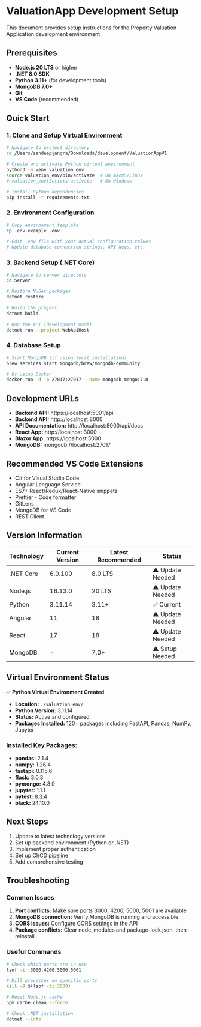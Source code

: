 # ValuationApp Development Setup

This document provides setup instructions for the Property Valuation Application development environment.

## Prerequisites

- **Node.js 20 LTS** or higher
- **.NET 8.0 SDK**
- **Python 3.11+** (for development tools)
- **MongoDB 7.0+**
- **Git**
- **VS Code** (recommended)

## Quick Start

### 1. Clone and Setup Virtual Environment

```bash
# Navigate to project directory
cd /Users/sandeepjangra/Downloads/development/ValuationAppV1

# Create and activate Python virtual environment
python3 -m venv valuation_env
source valuation_env/bin/activate  # On macOS/Linux
# valuation_env\Scripts\activate   # On Windows

# Install Python dependencies
pip install -r requirements.txt
```

### 2. Environment Configuration

```bash
# Copy environment template
cp .env.example .env

# Edit .env file with your actual configuration values
# Update database connection strings, API keys, etc.
```

### 3. Backend Setup (.NET Core)

```bash
# Navigate to server directory
cd Server

# Restore NuGet packages
dotnet restore

# Build the project
dotnet build

# Run the API (development mode)
dotnet run --project WebApiHost
```

### 4. Database Setup

```bash
# Start MongoDB (if using local installation)
brew services start mongodb/brew/mongodb-community

# Or using Docker
docker run -d -p 27017:27017 --name mongodb mongo:7.0
```

## Development URLs

- **Backend API:** https://localhost:5001/api
- **Backend API:** http://localhost:8000
- **API Documentation:** http://localhost:8000/api/docs
- **React App:** http://localhost:3000
- **Blazor App:** https://localhost:5000
- **MongoDB:** mongodb://localhost:27017

## Recommended VS Code Extensions

- C# for Visual Studio Code
- Angular Language Service
- ES7+ React/Redux/React-Native snippets
- Prettier - Code formatter
- GitLens
- MongoDB for VS Code
- REST Client

## Version Information

| Technology | Current Version | Latest Recommended | Status |
|------------|-----------------|-------------------|---------|
| .NET Core | 6.0.100 | 8.0 LTS | ⚠️ Update Needed |
| Node.js | 16.13.0 | 20 LTS | ⚠️ Update Needed |
| Python | 3.11.14 | 3.11+ | ✅ Current |
| Angular | 11 | 18 | ⚠️ Update Needed |
| React | 17 | 18 | ⚠️ Update Needed |
| MongoDB | - | 7.0+ | ⚠️ Setup Needed |

## Virtual Environment Status

✅ **Python Virtual Environment Created**
- **Location:** `./valuation_env/`
- **Python Version:** 3.11.14
- **Status:** Active and configured
- **Packages Installed:** 120+ packages including FastAPI, Pandas, NumPy, Jupyter

### Installed Key Packages:
- **pandas:** 2.1.4
- **numpy:** 1.26.4
- **fastapi:** 0.115.6
- **flask:** 3.0.3
- **pymongo:** 4.8.0
- **jupyter:** 1.1.1
- **pytest:** 8.3.4
- **black:** 24.10.0

## Next Steps

1. Update to latest technology versions
1. Set up backend environment (Python or .NET)
3. Implement proper authentication
4. Set up CI/CD pipeline
5. Add comprehensive testing

## Troubleshooting

### Common Issues

1. **Port conflicts:** Make sure ports 3000, 4200, 5000, 5001 are available
2. **MongoDB connection:** Verify MongoDB is running and accessible
3. **CORS issues:** Configure CORS settings in the API
4. **Package conflicts:** Clear node_modules and package-lock.json, then reinstall

### Useful Commands

```bash
# Check which ports are in use
lsof -i :3000,4200,5000,5001

# Kill processes on specific ports
kill -9 $(lsof -ti:3000)

# Reset Node.js cache
npm cache clean --force

# Check .NET installation
dotnet --info
```